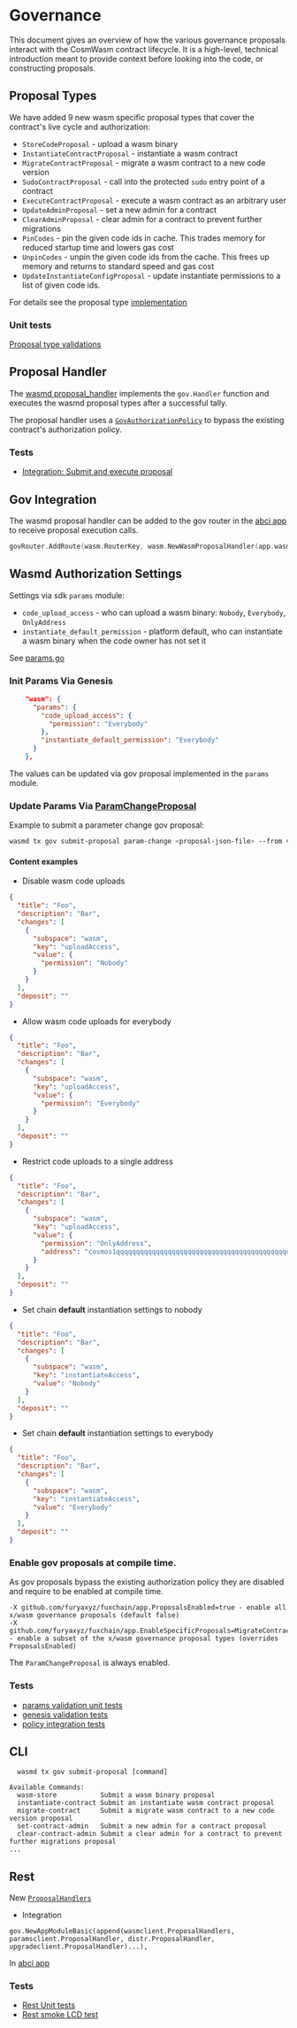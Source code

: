 # Governance

This document gives an overview of how the various governance
proposals interact with the CosmWasm contract lifecycle. It is
a high-level, technical introduction meant to provide context before
looking into the code, or constructing proposals. 

## Proposal Types
We have added 9 new wasm specific proposal types that cover the contract's live cycle and authorization:
 
* `StoreCodeProposal` - upload a wasm binary
* `InstantiateContractProposal` - instantiate a wasm contract
* `MigrateContractProposal` - migrate a wasm contract to a new code version
* `SudoContractProposal` - call into the protected `sudo` entry point of a contract
* `ExecuteContractProposal` - execute a wasm contract as an arbitrary user
* `UpdateAdminProposal` - set a new admin for a contract
* `ClearAdminProposal` - clear admin for a contract to prevent further migrations
* `PinCodes` - pin the given code ids in cache. This trades memory for reduced startup time and lowers gas cost
* `UnpinCodes` - unpin the given code ids from the cache. This frees up memory and returns to standard speed and gas cost
* `UpdateInstantiateConfigProposal` - update instantiate permissions to a list of given code ids. 

For details see the proposal type [implementation](https://github.com/furyaxyz/fuxchain/blob/master/x/wasm/types/proposal.go)

### Unit tests
[Proposal type validations](https://github.com/furyaxyz/fuxchain/blob/master/x/wasm/types/proposal_test.go)

## Proposal Handler
The [wasmd proposal_handler](https://github.com/furyaxyz/fuxchain/blob/master/x/wasm/keeper/proposal_handler.go) implements the `gov.Handler` function
and executes the wasmd proposal types after a successful tally.
 
The proposal handler uses a [`GovAuthorizationPolicy`](https://github.com/furyaxyz/fuxchain/blob/master/x/wasm/keeper/authz_policy.go#L29) to bypass the existing contract's authorization policy.

### Tests
* [Integration: Submit and execute proposal](https://github.com/furyaxyz/fuxchain/blob/master/x/wasm/keeper/proposal_integration_test.go)

## Gov Integration
The wasmd proposal handler can be added to the gov router in the [abci app](https://github.com/furyaxyz/fuxchain/blob/master/app/app.go#L306)
to receive proposal execution calls. 
```go
govRouter.AddRoute(wasm.RouterKey, wasm.NewWasmProposalHandler(app.wasmKeeper, enabledProposals))
```

## Wasmd Authorization Settings

Settings via sdk `params` module: 
- `code_upload_access` - who can upload a wasm binary: `Nobody`, `Everybody`, `OnlyAddress`
- `instantiate_default_permission` - platform default, who can instantiate a wasm binary when the code owner has not set it 

See [params.go](https://github.com/furyaxyz/fuxchain/blob/master/x/wasm/types/params.go)

### Init Params Via Genesis 

```json
    "wasm": {
      "params": {
        "code_upload_access": {
          "permission": "Everybody"
        },
        "instantiate_default_permission": "Everybody"
      }
    },  
```

The values can be updated via gov proposal implemented in the `params` module.

### Update Params Via [ParamChangeProposal](https://github.com/furyaxyz/fuxchain/libs/cosmos-sdk/blob/v0.45.3/proto/cosmos/params/v1beta1/params.proto#L10)
Example to submit a parameter change gov proposal:
```sh
wasmd tx gov submit-proposal param-change <proposal-json-file> --from validator --chain-id=testing -b block
```
#### Content examples
* Disable wasm code uploads
```json
{
  "title": "Foo",
  "description": "Bar",
  "changes": [
    {
      "subspace": "wasm",
      "key": "uploadAccess",
      "value": {
        "permission": "Nobody"
      }
    }
  ],
  "deposit": ""
}
```
* Allow wasm code uploads for everybody
```json
{
  "title": "Foo",
  "description": "Bar",
  "changes": [
    {
      "subspace": "wasm",
      "key": "uploadAccess",
      "value": {
        "permission": "Everybody"
      }
    }
  ],
  "deposit": ""
}
```

* Restrict code uploads to a single address
```json
{
  "title": "Foo",
  "description": "Bar",
  "changes": [
    {
      "subspace": "wasm",
      "key": "uploadAccess",
      "value": {
        "permission": "OnlyAddress",
        "address": "cosmos1qqqqqqqqqqqqqqqqqqqqqqqqqqqqqqqqqqqqqqqqqqqqqqqqqqqq0fr2sh"
      }
    }
  ],
  "deposit": ""
}
```
* Set chain **default** instantiation settings to nobody
```json
{
  "title": "Foo",
  "description": "Bar",
  "changes": [
    {
      "subspace": "wasm",
      "key": "instantiateAccess",
      "value": "Nobody"
    }
  ],
  "deposit": ""
}
```
* Set chain **default** instantiation settings to everybody
```json
{
  "title": "Foo",
  "description": "Bar",
  "changes": [
    {
      "subspace": "wasm",
      "key": "instantiateAccess",
      "value": "Everybody"
    }
  ],
  "deposit": ""
}
```

### Enable gov proposals at **compile time**. 
As gov proposals bypass the existing authorization policy they are disabled and require to be enabled at compile time. 
```
-X github.com/furyaxyz/fuxchain/app.ProposalsEnabled=true - enable all x/wasm governance proposals (default false)
-X github.com/furyaxyz/fuxchain/app.EnableSpecificProposals=MigrateContract,UpdateAdmin,ClearAdmin - enable a subset of the x/wasm governance proposal types (overrides ProposalsEnabled)
```

The `ParamChangeProposal` is always enabled.

### Tests
* [params validation unit tests](https://github.com/furyaxyz/fuxchain/blob/master/x/wasm/types/params_test.go)
* [genesis validation tests](https://github.com/furyaxyz/fuxchain/blob/master/x/wasm/types/genesis_test.go)
* [policy integration tests](https://github.com/furyaxyz/fuxchain/blob/master/x/wasm/keeper/keeper_test.go)

## CLI

```shell script
  wasmd tx gov submit-proposal [command]

Available Commands:
  wasm-store           Submit a wasm binary proposal
  instantiate-contract Submit an instantiate wasm contract proposal
  migrate-contract     Submit a migrate wasm contract to a new code version proposal
  set-contract-admin   Submit a new admin for a contract proposal
  clear-contract-admin Submit a clear admin for a contract to prevent further migrations proposal
...
```
## Rest
New [`ProposalHandlers`](https://github.com/furyaxyz/fuxchain/blob/master/x/wasm/client/proposal_handler.go)

* Integration
```shell script
gov.NewAppModuleBasic(append(wasmclient.ProposalHandlers, paramsclient.ProposalHandler, distr.ProposalHandler, upgradeclient.ProposalHandler)...),
```
In [abci app](https://github.com/furyaxyz/fuxchain/blob/master/app/app.go#L109)

### Tests
* [Rest Unit tests](https://github.com/furyaxyz/fuxchain/blob/master/x/wasm/client/proposal_handler_test.go)
* [Rest smoke LCD test](https://github.com/furyaxyz/fuxchain/blob/master/lcd_test/wasm_test.go)



